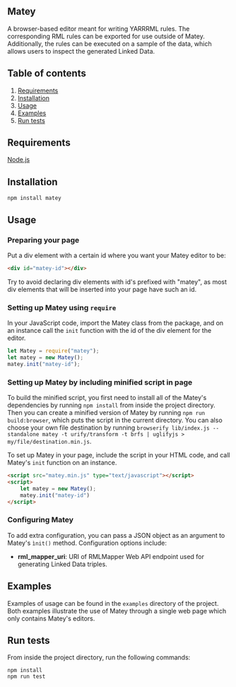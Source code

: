 ## Matey
A browser-based editor meant for writing YARRRML rules. The corresponding RML rules can be exported for use outside of Matey. Additionally, the rules can be executed on a sample of the data, which allows users to inspect the generated Linked Data.

## Table of contents
1. [Requirements](#requirements)
2. [Installation](#installation)
3. [Usage](#usage)
4. [Examples](#examples)
5. [Run tests](#run-tests)

## Requirements
[Node.js](https://nodejs.org/en/download/)

## Installation
```
npm install matey
```

## Usage

### Preparing your page
Put a div element with a certain id where you want your Matey editor to be:
```html
<div id="matey-id"></div>
```
Try to avoid declaring div elements with id's prefixed with "matey", as most div elements that will be inserted into your page have such an id.

### Setting up Matey using `require`
In your JavaScript code, import the Matey class from the package, and on an instance call the `init` function with the id of the div element for the editor.
```javascript
let Matey = require("matey");
let matey = new Matey();
matey.init("matey-id");
```
### Setting up Matey by including minified script in page
To build the minified script, you first need to install all of the Matey's
dependencies by running `npm install` from inside the project directory.
Then you can create a minified version of Matey by running `npm run build:browser`, which puts the script in the current directory.
You can also choose your own file destination by running `browserify lib/index.js --standalone matey -t urify/transform -t brfs | uglifyjs > my/file/destination.min.js`.

To set up Matey in your page, include the script in your HTML code, and call Matey's `init` function on an instance.
```html
<script src="matey.min.js" type="text/javascript"></script>
<script>
    let matey = new Matey();
    matey.init("matey-id")
</script>
```

### Configuring Matey
To add extra configuration, you can pass a JSON object as an argument to Matey's `ìnit()` method. Configuration options include:
* **rml\_mapper\_uri**: URI of RMLMapper Web API endpoint used for generating Linked Data triples.

## Examples
Examples of usage can be found in the `examples` directory of the project. Both examples illustrate the use of Matey through a single web page which only contains Matey's editors.

## Run tests
From inside the project directory, run the following commands:
```
npm install
npm run test
```
